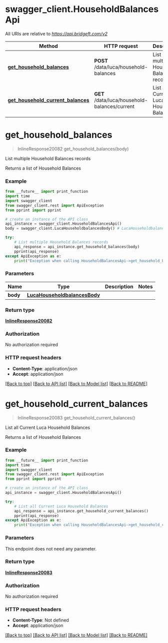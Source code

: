 # swagger_client.HouseholdBalancesApi

All URIs are relative to *https://api.bridgeft.com/v2*

Method | HTTP request | Description
------------- | ------------- | -------------
[**get_household_balances**](HouseholdBalancesApi.md#get_household_balances) | **POST** /data/luca/household-balances | List multiple Household Balances records
[**get_household_current_balances**](HouseholdBalancesApi.md#get_household_current_balances) | **GET** /data/luca/household-balances/current | List all Current Luca Household Balances

# **get_household_balances**
> InlineResponse20082 get_household_balances(body)

List multiple Household Balances records

Returns a list of Household Balances

### Example
```python
from __future__ import print_function
import time
import swagger_client
from swagger_client.rest import ApiException
from pprint import pprint

# create an instance of the API class
api_instance = swagger_client.HouseholdBalancesApi()
body = swagger_client.LucaHouseholdbalancesBody() # LucaHouseholdbalancesBody | 

try:
    # List multiple Household Balances records
    api_response = api_instance.get_household_balances(body)
    pprint(api_response)
except ApiException as e:
    print("Exception when calling HouseholdBalancesApi->get_household_balances: %s\n" % e)
```

### Parameters

Name | Type | Description  | Notes
------------- | ------------- | ------------- | -------------
 **body** | [**LucaHouseholdbalancesBody**](LucaHouseholdbalancesBody.md)|  | 

### Return type

[**InlineResponse20082**](InlineResponse20082.md)

### Authorization

No authorization required

### HTTP request headers

 - **Content-Type**: application/json
 - **Accept**: application/json

[[Back to top]](#) [[Back to API list]](../README.md#documentation-for-api-endpoints) [[Back to Model list]](../README.md#documentation-for-models) [[Back to README]](../README.md)

# **get_household_current_balances**
> InlineResponse20083 get_household_current_balances()

List all Current Luca Household Balances

Returns a list of Household Balances

### Example
```python
from __future__ import print_function
import time
import swagger_client
from swagger_client.rest import ApiException
from pprint import pprint

# create an instance of the API class
api_instance = swagger_client.HouseholdBalancesApi()

try:
    # List all Current Luca Household Balances
    api_response = api_instance.get_household_current_balances()
    pprint(api_response)
except ApiException as e:
    print("Exception when calling HouseholdBalancesApi->get_household_current_balances: %s\n" % e)
```

### Parameters
This endpoint does not need any parameter.

### Return type

[**InlineResponse20083**](InlineResponse20083.md)

### Authorization

No authorization required

### HTTP request headers

 - **Content-Type**: Not defined
 - **Accept**: application/json

[[Back to top]](#) [[Back to API list]](../README.md#documentation-for-api-endpoints) [[Back to Model list]](../README.md#documentation-for-models) [[Back to README]](../README.md)

